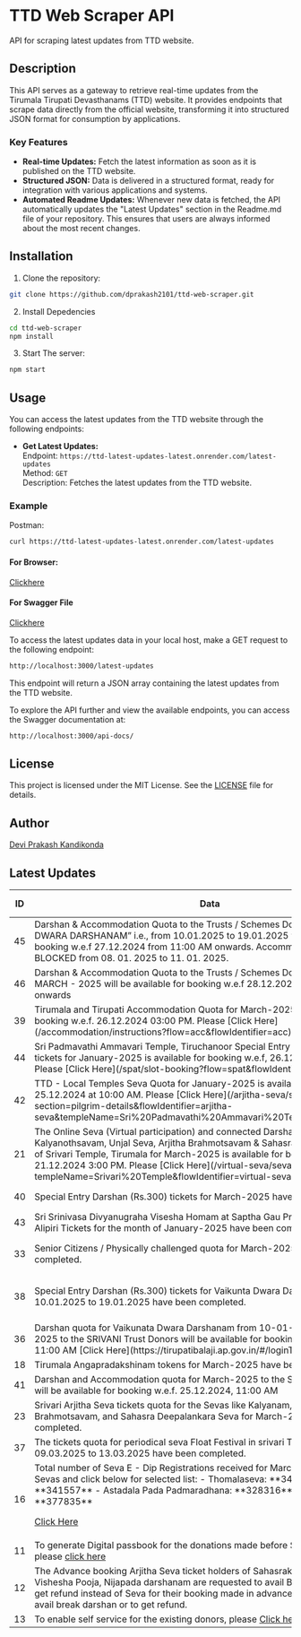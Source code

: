 # TTD Web Scraper API

API for scraping latest updates from TTD website.

## Description

This API serves as a gateway to retrieve real-time updates from the Tirumala Tirupati Devasthanams (TTD) website. It provides endpoints that scrape data directly from the official website, transforming it into structured JSON format for consumption by applications.

### Key Features

- **Real-time Updates:** Fetch the latest information as soon as it is published on the TTD website.
- **Structured JSON:** Data is delivered in a structured format, ready for integration with various applications and systems.
- **Automated Readme Updates:** Whenever new data is fetched, the API automatically updates the "Latest Updates" section in the Readme.md file of your repository. This ensures that users are always informed about the most recent changes.

## Installation

1. Clone the repository:

```bash
git clone https://github.com/dprakash2101/ttd-web-scraper.git
```

2. Install Depedencies

```bash
cd ttd-web-scraper
npm install
```

3. Start The server:

```bash
npm start
```



## Usage

You can access the latest updates from the TTD website through the following endpoints:

- **Get Latest Updates:**  
  Endpoint: `https://ttd-latest-updates-latest.onrender.com/latest-updates`  
  Method: `GET`  
  Description: Fetches the latest updates from the TTD website.

### Example
Postman:
```bash
curl https://ttd-latest-updates-latest.onrender.com/latest-updates
```
#### For Browser:
 [Clickhere](https://ttd-latest-updates-latest.onrender.com/latest-updates)

 #### For Swagger File
 [Clickhere](https://ttd-latest-updates-latest.onrender.com/api-docs/)


To access the latest updates data in your local host, make a GET request to the following endpoint:

```bash
http://localhost:3000/latest-updates
```
This endpoint will return a JSON array containing the latest updates from the TTD website.

To explore the API further and view the available endpoints, you can access the Swagger documentation at:

```bash
http://localhost:3000/api-docs/
```

## License

This project is licensed under the MIT License. See the [LICENSE](LICENSE) file for details.

## Author

[Devi Prakash Kandikonda](https://github.com/dprakash2101)

## Latest Updates
<table><thead><tr><th>ID</th><th>Data</th><th>CTA</th><th>Is Internal Redirection</th><th>Redirection Link</th></tr></thead><tbody><tr><td>45</td><td>Darshan & Accommodation Quota to the Trusts / Schemes Donors “VAIKUNTA DWARA DARSHANAM” i.e., from 10.01.2025 to 19.01.2025 will be available for booking w.e.f 27.12.2024 from 11:00 AM onwards. Accommodation has been BLOCKED from 08. 01. 2025 to 11. 01. 2025.</td><td>Trusts and Schemes - VKD </td><td>null</td><td>N/A</td></tr><tr><td>46</td><td>Darshan & Accommodation Quota to the Trusts / Schemes Donors for the month of MARCH - 2025 will be available for booking w.e.f 28.12.2024 from 11:30 AM onwards</td><td>Schemes and Trusts</td><td>null</td><td>N/A</td></tr><tr><td>39</td><td>Tirumala and Tirupati Accommodation Quota for March-2025 is available for booking w.e.f. 26.12.2024 03:00 PM. Please [Click Here](/accommodation/instructions?flow=acc&flowIdentifier=acc)</td><td>Accommodation</td><td>true</td><td>N/A</td></tr><tr><td>44</td><td>Sri Padmavathi Ammavari Temple, Tiruchanoor Special Entry Darshan (Rs. 200/-) tickets for January-2025 is available for booking w.e.f, 26.12.2024, 11:00 AM. Please [Click Here](/spat/slot-booking?flow=spat&flowIdentifier=spat)</td><td>SPAT </td><td>true</td><td>N/A</td></tr><tr><td>42</td><td>TTD - Local Temples Seva Quota for January-2025 is available for booking w.e.f 25.12.2024 at 10:00 AM. Please [Click Here](/arjitha-seva/slot-booking?section=pilgrim-details&flowIdentifier=arjitha-seva&templeName=Sri%20Padmavathi%20Ammavari%20Temple&sevaName=All)</td><td>local temples</td><td>true</td><td>N/A</td></tr><tr><td>21</td><td>The Online Seva (Virtual participation) and connected Darshan quota for Kalyanothsavam, Unjal Seva, Arjitha Brahmotsavam & Sahasra Deepalankara Sevas of Srivari Temple, Tirumala for March-2025 is available for booking w.e.f. 21.12.2024 3:00 PM. Please [Click Here](/virtual-seva/seva-instructions?templeName=Srivari%20Temple&flowIdentifier=virtual-seva&flow=virtual-seva)</td><td>Virtual Seva</td><td>true</td><td>N/A</td></tr><tr><td>40</td><td>Special Entry Darshan (Rs.300) tickets for March-2025 have been completed.</td><td>Special Entry Darshan (Rs.300)</td><td>null</td><td>N/A</td></tr><tr><td>43</td><td>Sri Srinivasa Divyanugraha Visesha Homam at Saptha Gau Pradhakshina shala, Alipiri Tickets for the month of January-2025 have been completed.</td><td>homam</td><td>null</td><td>N/A</td></tr><tr><td>33</td><td>Senior Citizens / Physically challenged quota for March-2025 have been completed.</td><td>Senior Citizens / Physically challenged</td><td>null</td><td>N/A</td></tr><tr><td>38</td><td>Special Entry Darshan (Rs.300) tickets for Vaikunta Dwara Darshan from 10.01.2025 to 19.01.2025 have been completed.</td><td>Special Entry Darshan (Rs.300) tickets for Vaikunta Dwara Darshan</td><td>null</td><td>N/A</td></tr><tr><td>36</td><td>Darshan quota for Vaikunata Dwara Darshanam from 10-01-2025 to 19-01-2025 to the SRIVANI Trust Donors will be available for booking w.e.f. 23.12.2024, 11:00 AM
 [Click Here](https://tirupatibalaji.ap.gov.in/#/loginTimer)</td><td>SRIVANI Trust VKD</td><td>null</td><td>N/A</td></tr><tr><td>18</td><td>Tirumala Angapradakshinam tokens for March-2025 have been completed.</td><td>Angapradakshinam</td><td>null</td><td>N/A</td></tr><tr><td>41</td><td>Darshan and Accommodation quota for March-2025 to the SRIVANI Trust Donors will be available for booking w.e.f. 25.12.2024, 11:00
AM</td><td>SRIVANI Trust Donors</td><td>null</td><td>N/A</td></tr><tr><td>23</td><td>Srivari Arjitha Seva tickets quota for the Sevas like Kalyanam, Unjal Seva, Arjitha Brahmotsavam, and Sahasra Deepalankara Seva for March-2025 have been completed.</td><td>Srivari Arjitha Seva</td><td>null</td><td>N/A</td></tr><tr><td>37</td><td>The tickets quota for periodical seva Float Festival in srivari Temple, Tirumala from 09.03.2025 to 13.03.2025 have been completed.</td><td>Float festival</td><td>null</td><td>N/A</td></tr><tr><td>16</td><td>Total number of Seva E - Dip Registrations received for March-2025 Srivari Arjitha Sevas and click below for selected list:
- Thomalaseva: **347123**
- Archana: **341557**
- Astadala Pada Padmaradhana: **328316**
- Suprabhatham: **377835**

[Click Here](https://ttdevasthanams.ap.gov.in/misc/images/v4/2024_12_20_EDIP_SELECTIONS.pdf)</td><td>Seva E-dip</td><td>false</td><td>N/A</td></tr><tr><td>11</td><td>To generate Digital passbook for the donations made before September 2016, please [click here](https://tirupatibalaji.ap.gov.in/#/donorPassbook)</td><td>N/A</td><td>null</td><td>N/A</td></tr><tr><td>12</td><td>The Advance booking Arjitha Seva ticket holders of Sahasrakalasabhishekam, Vishesha Pooja, Nijapada darshanam are requested to avail Break Darshan or to get refund instead of Seva for their booking made in advance. Please [click here](https://arjithaseva.tirupatibalaji.ap.gov.in/#/) to avail break darshan or to get refund.</td><td>N/A</td><td>null</td><td>N/A</td></tr><tr><td>13</td><td>To enable self service for the existing    donors, please [Click here](https://tirupatibalaji.ap.gov.in/#/donorSelfservice) </td><td>donor self service</td><td>null</td><td>N/A</td></tr></tbody></table>
